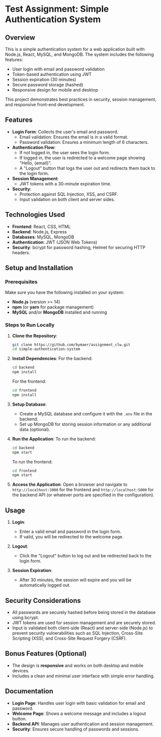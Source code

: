 # Test Assignment: Simple Authentication System

## Overview
This is a simple authentication system for a web application built with Node.js, React, MySQL, and MongoDB. The system includes the following features:

- User login with email and password validation
- Token-based authentication using JWT
- Session expiration (30 minutes)
- Secure password storage (hashed)
- Responsive design for mobile and desktop

This project demonstrates best practices in security, session management, and responsive front-end development.

## Features
- **Login Form**: Collects the user's email and password.
  - Email validation: Ensures the email is in a valid format.
  - Password validation: Ensures a minimum length of 6 characters.
- **Authentication Flow**: 
  - If not logged in, the user sees the login form.
  - If logged in, the user is redirected to a welcome page showing "Hello, {email}".
  - A "Logout" button that logs the user out and redirects them back to the login form.
- **Session Management**: 
  - JWT tokens with a 30-minute expiration time.
- **Security**:
  - Protection against SQL Injection, XSS, and CSRF.
  - Input validation on both client and server sides.
  
## Technologies Used
- **Frontend**: React, CSS, HTML
- **Backend**: Node.js, Express
- **Databases**: MySQL, MongoDB
- **Authentication**: JWT (JSON Web Tokens)
- **Security**: bcrypt for password hashing, Helmet for securing HTTP headers.

## Setup and Installation

### Prerequisites
Make sure you have the following installed on your system:
- **Node.js** (version >= 14)
- **npm** (or **yarn** for package management)
- **MySQL** and/or **MongoDB** installed and running

### Steps to Run Locally

1. **Clone the Repository**:
    ```bash
    git clone https://github.com/bymaer/assignment_clw.git
    cd simple-authentication-system
    ```

2. **Install Dependencies**:
    For the backend:
    ```bash
    cd backend
    npm install
    ```
    For the frontend:
    ```bash
    cd frontend
    npm install
    ```

3. **Setup Database**:
    - Create a MySQL database and configure it with the `.env` file in the backend.
    - Set up MongoDB for storing session information or any additional data (optional).

4. **Run the Application**:
    To run the backend:
    ```bash
    cd backend
    npm start
    ```
    To run the frontend:
    ```bash
    cd frontend
    npm start
    ```

5. **Access the Application**:
    Open a browser and navigate to `http://localhost:3000` for the frontend and `http://localhost:5000` for the backend API (or whatever ports are specified in the configuration).

## Usage

1. **Login**: 
   - Enter a valid email and password in the login form.
   - If valid, you will be redirected to the welcome page.

2. **Logout**: 
   - Click the "Logout" button to log out and be redirected back to the login form.

3. **Session Expiration**:
   - After 30 minutes, the session will expire and you will be automatically logged out.

## Security Considerations
- All passwords are securely hashed before being stored in the database using bcrypt.
- JWT tokens are used for session management and are securely stored.
- Input is validated both client-side (React) and server-side (Node.js) to prevent security vulnerabilities such as SQL Injection, Cross-Site Scripting (XSS), and Cross-Site Request Forgery (CSRF).

## Bonus Features (Optional)
- The design is **responsive** and works on both desktop and mobile devices.
- Includes a clean and minimal user interface with simple error handling.

## Documentation
- **Login Page**: Handles user login with basic validation for email and password.
- **Welcome Page**: Shows a welcome message and includes a logout button.
- **Backend API**: Manages user authentication and session management.
- **Security**: Ensures secure handling of passwords and sessions.

